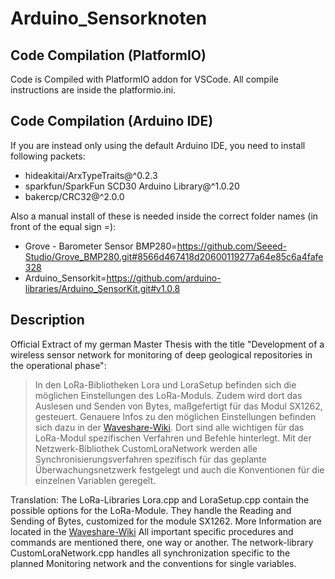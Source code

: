 # Arduino_Sensorknoten
## Code Compilation (PlatformIO)
Code is Compiled with PlatformIO addon for VSCode.
All compile instructions are inside the platformio.ini.

## Code Compilation (Arduino IDE)
If you are instead only using the default Arduino IDE, you need to install following packets:
- hideakitai/ArxTypeTraits@^0.2.3
- sparkfun/SparkFun SCD30 Arduino Library@^1.0.20
- bakercp/CRC32@^2.0.0

Also a manual install of these is needed inside the correct folder names (in front of the equal sign =):
- Grove - Barometer Sensor BMP280=https://github.com/Seeed-Studio/Grove_BMP280.git#8566d467418d20600119277a64e85c6a4fafe328
- Arduino_Sensorkit=https://github.com/arduino-libraries/Arduino_SensorKit.git#v1.0.8

## Description

Official Extract of my german Master Thesis with the title "Development of a wireless sensor network for monitoring of deep geological
repositories in the operational phase":
> In den LoRa-Bibliotheken Lora und LoraSetup befinden sich die möglichen Einstellungen des LoRa-Moduls.
> Zudem wird dort das Auslesen und Senden von Bytes, maßgefertigt für das Modul SX1262, gesteuert.
> Genauere Infos zu den möglichen Einstellungen befinden sich dazu in der [Waveshare-Wiki](https://www.waveshare.com/wiki/SX1262_868M_LoRa_HAT).
> Dort sind alle wichtigen für das LoRa-Modul spezifischen Verfahren und Befehle hinterlegt.
> Mit der Netzwerk-Bibliothek CustomLoraNetwork werden alle Synchronisierungsverfahren spezifisch für das geplante Überwachungsnetzwerk festgelegt und auch die Konventionen für die einzelnen Variablen geregelt.

Translation:
The LoRa-Libraries Lora.cpp and LoraSetup.cpp contain the possible options for the LoRa-Module.
They handle the Reading and Sending of Bytes, customized for the module SX1262.
More Information are located in the [Waveshare-Wiki](https://www.waveshare.com/wiki/SX1262_868M_LoRa_HAT)
All important specific procedures and commands are mentioned there, one way or another.
The network-library CustomLoraNetwork.cpp handles all synchronization specific to the planned Monitoring network and the conventions for single variables.

